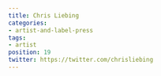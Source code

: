 ```yaml
---
title: Chris Liebing
categories:
- artist-and-label-press
tags:
- artist
position: 19
twitter: https://twitter.com/chrisliebing
---
```


